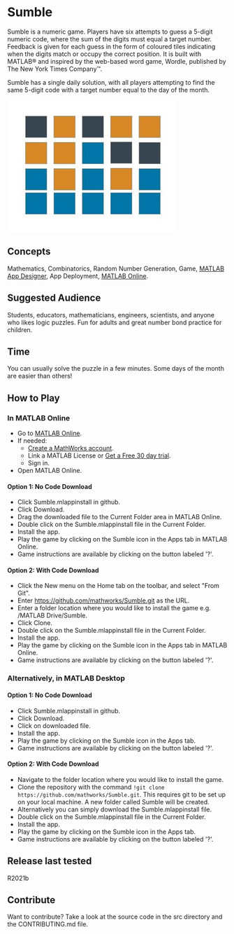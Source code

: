 # Sumble
Sumble is a numeric game. Players have six attempts to guess a 5-digit numeric code, where the sum of the digits must equal a target number. Feedback is given for each guess in the form of coloured tiles indicating when the digits match or occupy the correct position. It is built with MATLAB® and inspired by the web-based word game, Wordle, published by The New York Times Company™.

Sumble has a single daily solution, with all players attempting to find the same 5-digit code with a target number equal to the day of the month.

![Sumble, a numeric game](/src/SumbleIcon.jpg)
 
## Concepts
Mathematics, Combinatorics, Random Number Generation, Game, [MATLAB App Designer](https://www.mathworks.com/products/matlab/app-designer.html), App Deployment, [MATLAB Online](https://matlab.mathworks.com/). 

## Suggested Audience
Students, educators, mathematicians, engineers, scientists, and anyone who likes logic puzzles. Fun for adults and great number bond practice for children.

## Time
You can usually solve the puzzle in a few minutes. Some days of the month are easier than others! 

## How to Play

### In MATLAB Online 
* Go to [MATLAB Online](https://matlab.mathworks.com/). 
* If needed:
   * [Create a MathWorks account](https://www.mathworks.com/matlabcentral/answers/361072-how-do-i-create-a-mathworks-account).
   * Link a MATLAB License or [Get a Free 30 day trial](https://www.mathworks.com/campaigns/products/trials.html). 
   * Sign in.    
* Open MATLAB Online.

#### Option 1: No Code Download 
* Click Sumble.mlappinstall in github.
* Click Download.
* Drag the downloaded file to the Current Folder area in MATLAB Online.
* Double click on the Sumble.mlappinstall file in the Current Folder. 
* Install the app. 
* Play the game by clicking on the Sumble icon in the Apps tab in MATLAB Online. 
* Game instructions are available by clicking on the button labeled '?'.
   
#### Option 2: With Code Download 
* Click the New menu on the Home tab on the toolbar, and select "From Git". 
* Enter https://github.com/mathworks/Sumble.git as the URL. 
* Enter a folder location where you would like to install the game e.g. /MATLAB Drive/Sumble.
* Click Clone. 
* Double click on the Sumble.mlappinstall file in the Current Folder. 
* Install the app. 
* Play the game by clicking on the Sumble icon in the Apps tab in MATLAB Online. 
* Game instructions are available by clicking on the button labeled '?'.

### Alternatively, in MATLAB Desktop 

#### Option 1: No Code Download 
* Click Sumble.mlappinstall in github.
* Click Download.
* Click on downloaded file.
* Install the app. 
* Play the game by clicking on the Sumble icon in the Apps tab. 
* Game instructions are available by clicking on the button labeled '?'.

#### Option 2: With Code Download 
* Navigate to the folder location where you would like to install the game.
* Clone the repository with the command `!git clone https://github.com/mathworks/Sumble.git`. This requires git to be set up on your local machine. A new folder called Sumble will be created. 
* Alternatively you can simply download the Sumble.mlappinstall file. 
* Double click on the Sumble.mlappinstall file in the Current Folder. 
* Install the app.
* Play the game by clicking on the Sumble icon in the Apps tab. 
* Game instructions are available by clicking on the button labeled '?'.  

## Release last tested
R2021b 

## Contribute
Want to contribute? Take a look at the source code in the src directory and the CONTRIBUTING.md file. 

